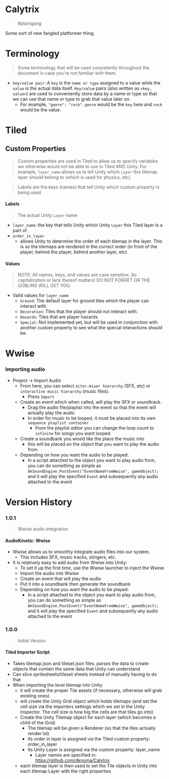 # Calytrix
> #plantgang

Some sort of new fangled platformer thing.

# Terminology
> Some terminology that will be used consistently throughout the document in case you're not familiar with them.

- `key/value pair`: A `key` is the `name or type` assigned to a value while the `value` is the actual data itself. `Key/value` pairs (also written as `<key, value>`) are used to conveniently store data by a name or type so that we can use that name or type to grab that value later on.
  - For example, `"genre": "rock"`. `genre` would be the `key` here and `rock` would be the value. 

# Tiled
## Custom Properties
> Custom properties are used in Tiled to allow us to specify variables we otherwise would not be able to use in Tiled AND Unity.
For example, `layer_name` allows us to tell Unity which `Layer` this tilemap layer should belong to (which is used for physics, etc).

> Labels are the keys (names) that tell Unity which custom property is being used
#### Labels
> The actual Unity `Layer` name
  - `layer_name`: the key that tells Unity which Unity `Layer` this Tiled layer is a part of.
  - `order_in_layer`
    - allows Unity to determine the order of each tilemap in the layer. This is so the tilemaps are rendered in the correct order (in front of the player, behind the player, behind another layer, etc)
#### Values
> NOTE: All names, keys, and values are case sensitive. So capitalization or lack thereof matters! DO NOT FORGET OR THE GOBLINS WILL GET YOU.
  - Valid values for `layer_name`
    - `Ground`: The default layer for ground tiles which the player can interact with.
    - `Decoration`: Tiles that the player should not interact with.
    - `Hazards`: Tiles that are player hazards.
    - `Special`: Not implemented yet, but will be used in conjunction with another custom property to see what the special interactions should be.
  
# Wwise
### Importing audio
- Project -> Import Audio
  - From here, you can select `actor-mixer hierarchy` (SFX, etc) or `interactive music hierarchy` (music files).
    - Press `Import`
  - Create an event which when called, will play the SFX or soundtrack.
    - Drag the audio file/playlist into the event so that the event will actually play the audio
    - In order for music to be looped, it must be placed into its own `sequence playlist container`
      - From the playlist editor you can change the loop count to `infinite` for songs you want looped.
  - Create a soundbank you would like the place the music into
    - this will be placed on the object that you want to play the audio from
  - Depending on how you want the audio to be played:
    - In a script attached to the object you want to play audio from, you can do something as simple as `AkSoundEngine.PostEvent("EventNameFromWwise", gameObject);` and it will play the specified `Event` and subsequently any audio attached to the event


# Version History

### 1.0.1
> Wwise audio integration
#### AudioKinetic: Wwise
- Wwise allows us to smoothly integrate audio files into our system.
  - This includes SFX, music tracks, stingers, etc.
- It is relatively easy to add audio from Wwise into Unity:
  - To set it up the first time, use the Wwise launcher to inject the Wwise 
  - Import the audio into Wwise 
  - Create an event that will play the audio
  - Put it into a soundbank then generate the soundbank
  - Depending on how you want the audio to be played:
    - In a script attached to the object you want to play audio from, you can do something as simple as `AkSoundEngine.PostEvent("EventNameFromWwise", gameObject);` and it will play the specified `Event` and subsequently any audio attached to the event

### 1.0.0
> Initial Version

#### Tiled Importer Script
- Takes tilemap.json and tileset.json files, parses the data to create objects that contain the same data that Unity can understand
- Can slice spritesheets/tileset sheets instead of manually having to do that
- When importing the level tilemap into Unity
  - it will create the proper Tile assets (if necessary, otherwise will grab existing ones)
  - will create the Unity Grid object which holds tilemaps (and set the cell size via the importers settings which we set in the Unity inspector. The cell size is how big the cells are that tiles go into)
  - Create the Unity Tilemap object for each layer (which becomes a child of the Grid)
    - The tilemap will be given a Renderer (so that the tiles actually render lol)
    - Its order in layer is assigned via the Tiled custom property: order_in_layer
    - Its Unity Layer is assigned via the custom property: layer_name
      - Layer names are specified in: https://github.com/dknoma/Calytrix
  - each tilemap layer is then used to set the Tile objects in Unity into each tilemap Layer with the right properties
